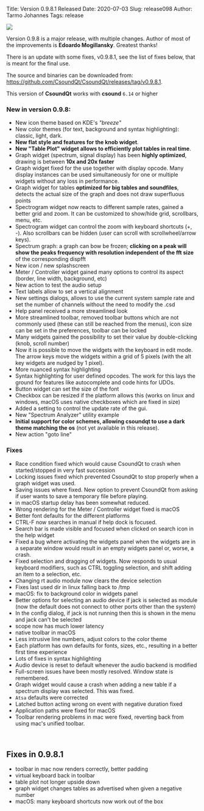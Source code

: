 Title: Version 0.9.8.1 Released
Date: 2020-07-03
Slug: release098
Author: Tarmo Johannes
Tags: release


![](https://i.imgur.com/dStJTsQ.png)

Version 0.9.8 is a major release, with multiple changes. Author of most of the improvements is **Edoardo Mogillansky**. Greatest thanks!

There is an update with some fixes, v0.9.8.1, see the list of fixes below, that is meant for the final use.  
    
The source and binaries can be downloaded from: <https://github.com/CsoundQt/CsoundQt/releases/tag/v0.9.8.1>.

This version of **CsoundQt** works with **csound** `6.14` or higher

### New in version 0.9.8:

* New icon theme based on KDE's *"breeze"*
* New color themes (for text, background and syntax highlighting): classic, light, dark.
* **New flat style and features for the knob widget**.
* **New "Table Plot" widget allows to efficiently plot tables in real time**.
* Graph widget (spectrum, signal display) has been **highly optimized**, drawing is between **10x and 20x faster**
* Graph widget fixed for the use together with display opcode. Many display instances can be used simultaneously for one or multiple widgets without any loss in performance.
* Graph widget for tables **optimized for big tables and soundfiles**,  detects the actual size of the graph and does not draw superfluous points
* Spectrogram widget now reacts to different sample rates, gained a better grid and zoom. It can be customized to show/hide grid, scrollbars, menu, etc.
* Spectrogram widget can control the zoom with keyboard shortcuts (+, -). Also scrollbars can be hidden (user can scroll with scrollwheel/arrow keys). 
* Spectrum graph: a graph can bow be frozen; **clicking on a peak will show the peaks frequency 
    with resolution independent of the fft size** of the corresponding dispfft 
* New icon / new splashscreen
* Meter / Controller widget gained many options to control its aspect (border, line width, background, etc)
* New action to test the audio setup
* Text labels allow to set a vertical alignment
* New settings dialogs, allows to use the current system sample rate and set the
  number of channels without the need to modify the .csd
* Help panel received a more streamlined look
* More streamlined toolbar, removed toolbar buttons which are not commonly used
  (these can still be reached from the menus), icon size can be set in the preferences, toolbar can be locked
* Many widgets gained the possibility to set their value by double-clicking (knob, scroll number)
* Now it is possible to move the widgets with the keyboard in edit mode. The arrow keys move the
  widgets within a grid of 5 pixels (with the alt key widgets are nudged by 1 pixel).
* More nuanced syntax highlighting
* Syntax highlighting for user defined opcodes. The work for this lays the ground for features like autocomplete and code hints for UDOs.
* Button widget can set the size of the font
* Checkbox can be resized if the platform allows this (works on linux and windows, macOS uses native checkboxes which are fixed in size)
* Added a setting to control the update rate of the gui.
* New "Spectrum Analyzer" utility example
* **Initial support for color schemes, allowing csoundqt to use a dark theme matching the os** (not yet available in this release). 
* New action "goto line"

### Fixes

* Race condition fixed which would cause CsoundQt to crash when started/stopped in very fast succession
* Locking issues fixed which prevented CsoundQt to stop properly when a graph widget was used.
* Saving issues where fixed. New option to prevent CsoundQt from asking if user wants to save a temporary file before playing.
* in macOS startup delay has been somewhat reduced.
* Wrong rendering for the Meter / Controller widget fixed is macOS
* Better font defaults for the different platforms
* CTRL-F now searches in manual if help dock is focused.
* Search bar is made visible and focused when clicked on search icon in the help widget
* Fixed a bug where activating the widgets panel when the widgets are in a separate window would
  result in an empty widgets panel or, worse, a crash.
* Fixed selection and dragging of widgets. Now responds to usual keyboard modifiers, such as CTRL toggling selection, and shift adding an item to a selection, etc.
* Changing rt audio module now clears the device selection
* Fixes last used dir in linux falling back to /tmp
* macOS: fix to background color in widgets panel
* Better options for selecting an audio device if jack is selected as module (now the default does not connect to other ports other than the system)
* In the config dialog, if jack is not running then this is shown in the menu and jack can't be selected
* scope now has much lower latency
* native toolbar in macOS
* Less intrusive line numbers, adjust colors to the color theme
* Each platform has own defaults for fonts, sizes, etc., resulting in a better first time experience
* Lots of fixes in syntax highlighting
* Audio device is reset to default whenever the audio backend is modified
* Full-screen issues have been mostly resolved. Window state is remembered.
* Graph widget would cause a crash when adding a new table if a spectrum display was selected. This was fixed.
* `Atsa` defaults were corrected
* Latched button acting wrong on event with negative duration fixed
* Application paths were fixed for macOS
* Toolbar rendering problems in mac were fixed, reverting back from using mac's unified toolbar. 

<br>

## Fixes in 0.9.8.1


* toolbar in mac now renders correctly, better padding
* virtual keyboard back in toolbar
* table plot not longer upside down
* graph widget changes tables as advertised when given a negative number
* macOS: many keyboard shortcuts now work out of the box

